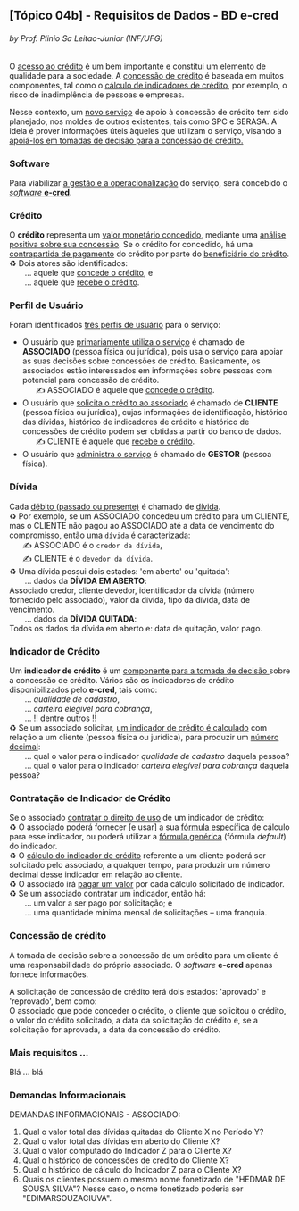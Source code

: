 ## [Tópico 04b] - Requisitos de Dados - <ind>BD e-cred</ins>
###### *by Prof. Plinio Sa Leitao-Junior (INF/UFG)*

O <ins>acesso ao crédito</ins> é um bem importante e constitui um elemento de qualidade para a sociedade. A <ins>concessão de crédito</ins> é baseada em muitos componentes, tal como o <ins>cálculo de indicadores de crédito</ins>, por exemplo, o risco de inadimplência de pessoas e empresas.

Nesse contexto, um <ins>novo serviço</ins> de apoio à concessão de crédito tem sido planejado, nos moldes de outros existentes, tais como SPC e SERASA. A ideia é prover informações úteis àqueles que utilizam o serviço, visando a <ins>apoiá-los em tomadas de decisão<ins> para a concessão de crédito. 

### Software

Para viabilizar <ins>a gestão e a operacionalização</ins> do serviço, será concebido o <ins>_software_ **e-cred**</ins>.

### Crédito

O **crédito** representa um <ins>valor monetário concedido</ins>, mediante uma <ins>análise positiva sobre sua concessão</ins>. Se o crédito for concedido, há uma <ins>contrapartida de pagamento</ins> do crédito por parte do <ins>beneficiário do crédito</ins>.<br>
&#x267B; Dois atores são identificados:<br>
&nbsp;&nbsp;&nbsp;&nbsp;&nbsp;&nbsp; ... aquele que <ins>concede o crédito</ins>, e<br>
&nbsp;&nbsp;&nbsp;&nbsp;&nbsp;&nbsp; ... aquele que <ins>recebe o crédito</ins>.

### Perfil de Usuário

Foram identificados <ins>três perfis de usuário</ins> para o serviço:
-	O usuário que <ins>primariamente utiliza o serviço</ins> é chamado de **ASSOCIADO** (pessoa física ou jurídica), pois usa o serviço para apoiar as suas decisões sobre concessões de crédito. Basicamente, os associados estão interessados em informações sobre pessoas com potencial para concessão de crédito.<br>
&nbsp;&nbsp;&nbsp;&nbsp;&nbsp;&nbsp;&#x270D; ASSOCIADO é aquele que <ins>concede o crédito</ins>.
-	O usuário que <ins>solicita o crédito ao associado</ins> é chamado de **CLIENTE** (pessoa física ou jurídica), cujas informações de identificação, histórico das dívidas, histórico de indicadores de crédito e histórico de concessões de crédito podem ser obtidas a partir do banco de dados.<br>
&nbsp;&nbsp;&nbsp;&nbsp;&nbsp;&nbsp;&#x270D; CLIENTE é aquele que <ins>recebe o crédito</ins>.
-	O usuário que <ins>administra o serviço</ins> é chamado de **GESTOR** (pessoa física).

### Dívida

Cada <ins>débito (passado ou presente)</ins> é chamado de <ins>dívida</ins>.<br>
&#x267B; Por exemplo, se um ASSOCIADO concedeu um crédito para um CLIENTE, mas o CLIENTE não pagou ao ASSOCIADO até a data de vencimento do compromisso, então uma `dívida` é caracterizada:<br>
&nbsp;&nbsp;&nbsp;&nbsp;&nbsp;&nbsp;&#x270D; ASSOCIADO é o `credor da dívida`,<br>
&nbsp;&nbsp;&nbsp;&nbsp;&nbsp;&nbsp;&#x270D; CLIENTE é o `devedor da dívida`.<br>
&#x267B; Uma dívida possui dois estados: 'em aberto' ou 'quitada':<br>
&nbsp;&nbsp;&nbsp;&nbsp;&nbsp;&nbsp; ... dados da **DÍVIDA EM ABERTO**:<br>
Associado credor, cliente devedor, identificador da dívida (número fornecido pelo associado), valor da dívida, tipo da dívida, data de vencimento.<br>
&nbsp;&nbsp;&nbsp;&nbsp;&nbsp;&nbsp; ... dados da **DÍVIDA QUITADA**:<br>
Todos os dados da dívida em aberto e: data de quitação, valor pago.

### Indicador de Crédito

Um **indicador de crédito** é um  <ins>componente para a tomada de decisão </ins> sobre a concessão de crédito. Vários são os indicadores de crédito disponibilizados pelo **e-cred**, tais como:<br>
&nbsp;&nbsp;&nbsp;&nbsp;&nbsp;&nbsp; ... _qualidade de cadastro_,<br>
&nbsp;&nbsp;&nbsp;&nbsp;&nbsp;&nbsp; ... _carteira elegível para cobrança_,<br>
&nbsp;&nbsp;&nbsp;&nbsp;&nbsp;&nbsp; ... &#8252; dentre outros &#8252;<br>
&#x267B; Se um associado solicitar, <ins>um indicador de crédito é calculado</ins> com relação a um cliente (pessoa física ou jurídica), para produzir um <ins>número decimal</ins>:<br>
&nbsp;&nbsp;&nbsp;&nbsp;&nbsp;&nbsp; ... qual o valor para o indicador _qualidade de cadastro_ daquela pessoa?<br>
&nbsp;&nbsp;&nbsp;&nbsp;&nbsp;&nbsp; ... qual o valor para o indicador _carteira elegível para cobrança_ daquela pessoa?

### Contratação de Indicador de Crédito

Se o associado <ins>contratar o direito de uso</ins> de um indicador de crédito:<br>
&#x267B; O associado poderá fornecer [e usar] a sua <ins>fórmula específica</ins> de cálculo para esse indicador, ou poderá utilizar a <ins>fórmula genérica</ins> (fórmula _default_) do indicador.<br>
&#x267B; O <ins>cálculo do indicador de crédito</ins> referente a um cliente poderá ser solicitado pelo associado, a qualquer tempo, para produzir um número decimal desse indicador em relação ao cliente.<br>
&#x267B; O associado irá <ins>pagar um valor</ins> por cada cálculo solicitado de indicador.<br>
&#x267B; Se um associado contratar um indicador, então há:<br>
&nbsp;&nbsp;&nbsp;&nbsp;&nbsp;&nbsp; ... um valor a ser pago por solicitação; e<br>
&nbsp;&nbsp;&nbsp;&nbsp;&nbsp;&nbsp; ... uma quantidade mínima mensal de solicitações – uma franquia.

### Concessão de crédito

A tomada de decisão sobre a concessão de um crédito para um cliente é uma responsabilidade do próprio associado. O _software_ **e-cred** apenas fornece informações.

A solicitação de concessão de crédito terá dois estados:  'aprovado' e 'reprovado', bem como:<br>
O associado que pode conceder o crédito, o cliente que solicitou o crédito, o valor do crédito solicitado, a data da solicitação do crédito e, se a solicitação for aprovada, a data da concessão do crédito. 

### Mais requisitos ...

Blá ... blá 

### Demandas Informacionais

DEMANDAS INFORMACIONAIS - ASSOCIADO:
1. Qual o valor total das dívidas quitadas do Cliente X no Período Y?
1. Qual o valor total das dívidas em aberto do Cliente X?
1. Qual o valor computado do Indicador Z para o Cliente X?
1. Qual o histórico de concessões de crédito do Cliente X?
1. Qual o histórico de cálculo do Indicador Z para o Cliente X?
1. Quais os clientes possuem o mesmo nome fonetizado de "HEDMAR DE SOUSA SILVA"? Nesse caso, o nome fonetizado poderia ser "EDIMARSOUZACIUVA". 
